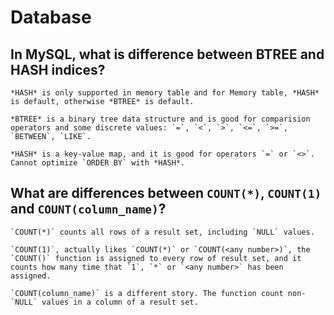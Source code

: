 # Database

## In MySQL, what is difference between BTREE and HASH indices?

    *HASH* is only supported in memory table and for Memory table, *HASH* is default, otherwise *BTREE* is default.

    *BTREE* is a binary tree data structure and is good for comparision operators and some discrete values: `=`, `<`, `>`, `<=`, `>=`, `BETWEEN`, `LIKE`.

    *HASH* is a key-value map, and it is good for operators `=` or `<>`. Cannot optimize `ORDER BY` with *HASH*.

## What are differences between `COUNT(*)`, `COUNT(1)` and `COUNT(column_name)`?
   
    `COUNT(*)` counts all rows of a result set, including `NULL` values.

    `COUNT(1)`, actually likes `COUNT(*)` or `COUNT(<any number>)`, the `COUNT()` function is assigned to every row of result set, and it counts how many time that `1`, `*` or `<any number>` has been assigned.

    `COUNT(column_name)` is a different story. The function count non-`NULL` values in a column of a result set.